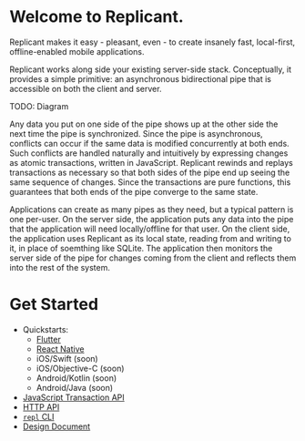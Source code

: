 # Welcome to Replicant.

Replicant makes it easy - pleasant, even - to create insanely fast, local-first, offline-enabled mobile applications.

Replicant works along side your existing server-side stack. Conceptually, it provides a simple primitive: an asynchronous bidirectional pipe that is accessible on both the client and server.

TODO: Diagram

Any data you put on one side of the pipe shows up at the other side the next time the pipe is synchronized. Since the pipe is asynchronous, conflicts can occur if the same data is modified concurrently at both ends. Such conflicts are handled naturally and intuitively by expressing changes as atomic transactions, written in JavaScript. Replicant rewinds and replays transactions as necessary so that both sides of the pipe end up seeing the same sequence of changes. Since the transactions are pure functions, this guarantees that both ends of the pipe converge to the same state.

Applications can create as many pipes as they need, but a typical pattern is one per-user. On the server side, the application puts any data into the pipe that the application will need locally/offline for that user. On the client side, the application uses Replicant as its local state, reading from and writing to it, in place of soemthing like SQLite. The application then monitors the server side of the pipe for changes coming from the client and reflects them into the rest of the system.

# Get Started

* Quickstarts:
  * [Flutter](./doc/quickstart-flutter.md)
  * [React Native](./bind/react-native/README.md)
  * iOS/Swift (soon)
  * iOS/Objective-C (soon)
  * Android/Kotlin (soon)
  * Android/Java (soon)
* [JavaScript Transaction API](./doc/transaction-api.md)
* [HTTP API](./doc/http.md)
* [`repl` CLI](./doc/cli.md)
* [Design Document](./doc/design.md)
